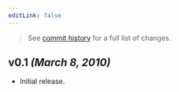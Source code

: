 ```yaml
---
editLink: false
---
```


> See [commit history](https://github.com/pegjs/pegjs/commits/0.1) for a full list of changes.

## v0.1 _(March 8, 2010)_

* Initial release.

